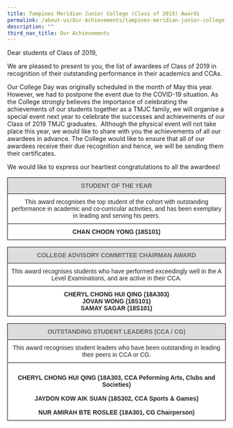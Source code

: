```yaml
---
title: Tampines Meridian Junior College (Class of 2019) Awards
permalink: /about-us/Our-Achievements/tampines-meridian-junior-college-class-of-2019-awards
description: ""
third_nav_title: Our Achievements
---
```

Dear students of Class of 2019,

We are pleased to present to you, the list of awardees of Class of 2019 in recognition of their outstanding performance in their academics and CCAs.

Our College Day was originally scheduled in the month of May this year. However, we had to postpone the event due to the COVID-19 situation. As the College strongly believes the importance of celebrating the achievements of our students together as a TMJC family, we will organise a special event next year to celebrate the successes and achievements of our Class of 2019 TMJC graduates.  Although the physical event will not take place this year, we would like to share with you the achievements of all our awardees in advance. The College would like to ensure that all of our awardees receive their due recognition and hence, we will be sending them their certificates.

We would like to express our heartiest congratulations to all the awardees!

<style type="text/css">
.tg  {border-collapse:collapse;border-spacing:0;}
.tg td{border-color:black;border-style:solid;border-width:1px;font-family:Arial, sans-serif;font-size:14px;
  overflow:hidden;padding:10px 5px;word-break:normal;}
.tg th{border-color:black;border-style:solid;border-width:1px;font-family:Arial, sans-serif;font-size:14px;
  font-weight:normal;overflow:hidden;padding:10px 5px;word-break:normal;}
.tg .tg-a4yv{background-color:#DDD;color:#666;font-weight:bold;text-align:center;vertical-align:top}
.tg .tg-a3j2{background-color:#FFF;color:#222;text-align:center;vertical-align:middle}
.tg .tg-4ufn{background-color:#FFF;color:#222;font-weight:bold;text-align:center;vertical-align:top}
</style>
<table class="tg">
<thead>
  <tr>
    <th class="tg-a4yv">STUDENT OF THE YEAR</th>
  </tr>
</thead>
<tbody>
  <tr>
    <td class="tg-a3j2">This award recognises the top student of the cohort with outstanding performance in academic and co-curricular activities, and has been exemplary in leading and serving his peers.</td>
  </tr>
  <tr>
    <td class="tg-4ufn">CHAN CHOON YONG (18S101)</td>
  </tr>
</tbody>
</table>

<style type="text/css">
.tg  {border-collapse:collapse;border-spacing:0;}
.tg td{border-color:black;border-style:solid;border-width:1px;font-family:Arial, sans-serif;font-size:14px;
  overflow:hidden;padding:10px 5px;word-break:normal;}
.tg th{border-color:black;border-style:solid;border-width:1px;font-family:Arial, sans-serif;font-size:14px;
  font-weight:normal;overflow:hidden;padding:10px 5px;word-break:normal;}
.tg .tg-a4yv{background-color:#DDD;color:#666;font-weight:bold;text-align:center;vertical-align:top}
.tg .tg-a3j2{background-color:#FFF;color:#222;text-align:center;vertical-align:middle}
.tg .tg-4ufn{background-color:#FFF;color:#222;font-weight:bold;text-align:center;vertical-align:top}
</style>
<table class="tg">
<thead>
  <tr>
    <th class="tg-a4yv">COLLEGE ADVISORY COMMITTEE CHAIRMAN AWARD</th>
  </tr>
</thead>
<tbody>
  <tr>
    <td class="tg-a3j2">This award recognises students who have performed exceedingly well in the A Level Examinations, and are active in their CCA.</td>
  </tr>
  <tr>
    <td class="tg-4ufn">CHERYL CHONG HUI QING (18A303)<br>JOVAN WONG (18S101)<br>SAMAY SAGAR (18S101)</td>
  </tr>
</tbody>
</table>

<style type="text/css">
.tg  {border-collapse:collapse;border-spacing:0;}
.tg td{border-color:black;border-style:solid;border-width:1px;font-family:Arial, sans-serif;font-size:14px;
  overflow:hidden;padding:10px 5px;word-break:normal;}
.tg th{border-color:black;border-style:solid;border-width:1px;font-family:Arial, sans-serif;font-size:14px;
  font-weight:normal;overflow:hidden;padding:10px 5px;word-break:normal;}
.tg .tg-a4yv{background-color:#DDD;color:#666;font-weight:bold;text-align:center;vertical-align:top}
.tg .tg-a3j2{background-color:#FFF;color:#222;text-align:center;vertical-align:middle}
.tg .tg-4ufn{background-color:#FFF;color:#222;font-weight:bold;text-align:center;vertical-align:top}
</style>
<table class="tg">
<thead>
  <tr>
    <th class="tg-a4yv">OUTSTANDING STUDENT LEADERS (CCA / CG)</th>
  </tr>
</thead>
<tbody>
  <tr>
    <td class="tg-a3j2">This award recognises student leaders who have been outstanding in leading their peers in CCA or CG.</td>
  </tr>
  <tr>
    <td class="tg-4ufn"><br>CHERYL CHONG HUI QING (18A303, CCA Peforming Arts, Clubs and Societies)<br><br>JAYDON KOW AIK SUAN (18S302, CCA Sports &amp; Games)<br><br>NUR AMIRAH BTE ROSLEE (18A301, CG Chairperson)</td>
  </tr>
</tbody>
</table>